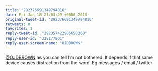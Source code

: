 ```yaml
---
title: "292376691349794816"
date: Fri Jan 18 21:03:29 +0000 2013
original-tweet-id: "292376691349794816"
retweets: 0
favorites: 1
reply-tweet-id: "292357422985658368"
reply-user-id: "328177861"
reply-user-screen-name: "OJDBROWN"
---
```

<a href="https://twitter.com/OJDBROWN">@OJDBROWN</a> as you can tell I’m not bothered. It depends if that same device causes distraction from the word. Eg messages / email / twitter
